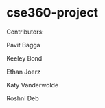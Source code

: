 # cse360-project

Contributors: 

Pavit Bagga

Keeley Bond

Ethan Joerz

Katy Vanderwolde

Roshni Deb
